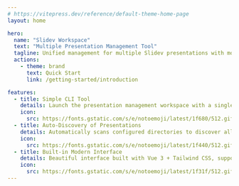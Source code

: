 ```yaml
---
# https://vitepress.dev/reference/default-theme-home-page
layout: home

hero:
  name: "Slidev Workspace"
  text: "Multiple Presentation Management Tool"
  tagline: Unified management for multiple Slidev presentations with modern web interface and API access
  actions:
    - theme: brand
      text: Quick Start
      link: /getting-started/introduction

features:
  - title: Simple CLI Tool
    details: Launch the presentation management workspace with a single command, supporting both development and production builds
    icon:
      src: https://fonts.gstatic.com/s/e/notoemoji/latest/1f680/512.gif
  - title: Auto-Discovery of Presentations
    details: Automatically scans configured directories to discover all presentation folders containing slides.md files
    icon:
      src: https://fonts.gstatic.com/s/e/notoemoji/latest/1f440/512.gif
  - title: Built-in Modern Interface
    details: Beautiful interface built with Vue 3 + Tailwind CSS, supporting both desktop and mobile devices
    icon:
      src: https://fonts.gstatic.com/s/e/notoemoji/latest/1f31f/512.gif
---
```

